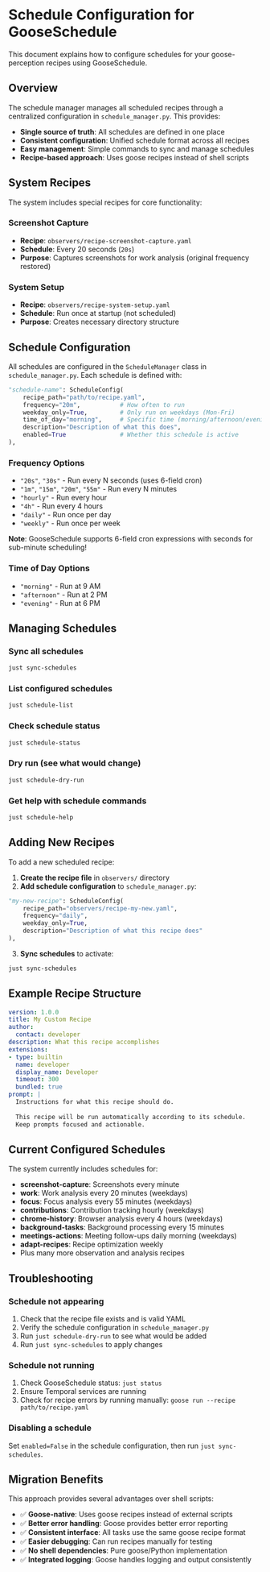 # Schedule Configuration for GooseSchedule

This document explains how to configure schedules for your goose-perception recipes using GooseSchedule.

## Overview

The schedule manager manages all scheduled recipes through a centralized configuration in `schedule_manager.py`. This provides:
- **Single source of truth**: All schedules are defined in one place
- **Consistent configuration**: Unified schedule format across all recipes
- **Easy management**: Simple commands to sync and manage schedules
- **Recipe-based approach**: Uses goose recipes instead of shell scripts

## System Recipes

The system includes special recipes for core functionality:

### Screenshot Capture
- **Recipe**: `observers/recipe-screenshot-capture.yaml`
- **Schedule**: Every 20 seconds (`20s`)
- **Purpose**: Captures screenshots for work analysis (original frequency restored)

### System Setup  
- **Recipe**: `observers/recipe-system-setup.yaml`
- **Schedule**: Run once at startup (not scheduled)
- **Purpose**: Creates necessary directory structure

## Schedule Configuration

All schedules are configured in the `ScheduleManager` class in `schedule_manager.py`. Each schedule is defined with:

```python
"schedule-name": ScheduleConfig(
    recipe_path="path/to/recipe.yaml",
    frequency="20m",           # How often to run
    weekday_only=True,         # Only run on weekdays (Mon-Fri)
    time_of_day="morning",     # Specific time (morning/afternoon/evening)
    description="Description of what this does",
    enabled=True               # Whether this schedule is active
),
```

### Frequency Options
- `"20s"`, `"30s"` - Run every N seconds (uses 6-field cron)
- `"1m"`, `"15m"`, `"20m"`, `"55m"` - Run every N minutes
- `"hourly"` - Run every hour
- `"4h"` - Run every 4 hours
- `"daily"` - Run once per day
- `"weekly"` - Run once per week

**Note**: GooseSchedule supports 6-field cron expressions with seconds for sub-minute scheduling!

### Time of Day Options
- `"morning"` - Run at 9 AM
- `"afternoon"` - Run at 2 PM  
- `"evening"` - Run at 6 PM

## Managing Schedules

### Sync all schedules
```bash
just sync-schedules
```

### List configured schedules
```bash
just schedule-list
```

### Check schedule status
```bash
just schedule-status
```

### Dry run (see what would change)
```bash
just schedule-dry-run
```

### Get help with schedule commands
```bash
just schedule-help
```

## Adding New Recipes

To add a new scheduled recipe:

1. **Create the recipe file** in `observers/` directory
2. **Add schedule configuration** to `schedule_manager.py`:

```python
"my-new-recipe": ScheduleConfig(
    recipe_path="observers/recipe-my-new.yaml",
    frequency="daily",
    weekday_only=True,
    description="Description of what this recipe does"
),
```

3. **Sync schedules** to activate:
```bash
just sync-schedules
```

## Example Recipe Structure

```yaml
version: 1.0.0
title: My Custom Recipe
author:
  contact: developer
description: What this recipe accomplishes
extensions:
- type: builtin
  name: developer
  display_name: Developer
  timeout: 300
  bundled: true
prompt: |
  Instructions for what this recipe should do.
  
  This recipe will be run automatically according to its schedule.
  Keep prompts focused and actionable.
```

## Current Configured Schedules

The system currently includes schedules for:

- **screenshot-capture**: Screenshots every minute
- **work**: Work analysis every 20 minutes (weekdays)
- **focus**: Focus analysis every 55 minutes (weekdays)
- **contributions**: Contribution tracking hourly (weekdays)
- **chrome-history**: Browser analysis every 4 hours (weekdays)
- **background-tasks**: Background processing every 15 minutes
- **meetings-actions**: Meeting follow-ups daily morning (weekdays)
- **adapt-recipes**: Recipe optimization weekly
- Plus many more observation and analysis recipes

## Troubleshooting

### Schedule not appearing
1. Check that the recipe file exists and is valid YAML
2. Verify the schedule configuration in `schedule_manager.py`
3. Run `just schedule-dry-run` to see what would be added
4. Run `just sync-schedules` to apply changes

### Schedule not running
1. Check GooseSchedule status: `just status`
2. Ensure Temporal services are running
3. Check for recipe errors by running manually: `goose run --recipe path/to/recipe.yaml`

### Disabling a schedule
Set `enabled=False` in the schedule configuration, then run `just sync-schedules`.

## Migration Benefits

This approach provides several advantages over shell scripts:

- ✅ **Goose-native**: Uses goose recipes instead of external scripts
- ✅ **Better error handling**: Goose provides better error reporting
- ✅ **Consistent interface**: All tasks use the same goose recipe format
- ✅ **Easier debugging**: Can run recipes manually for testing
- ✅ **No shell dependencies**: Pure goose/Python implementation
- ✅ **Integrated logging**: Goose handles logging and output consistently 